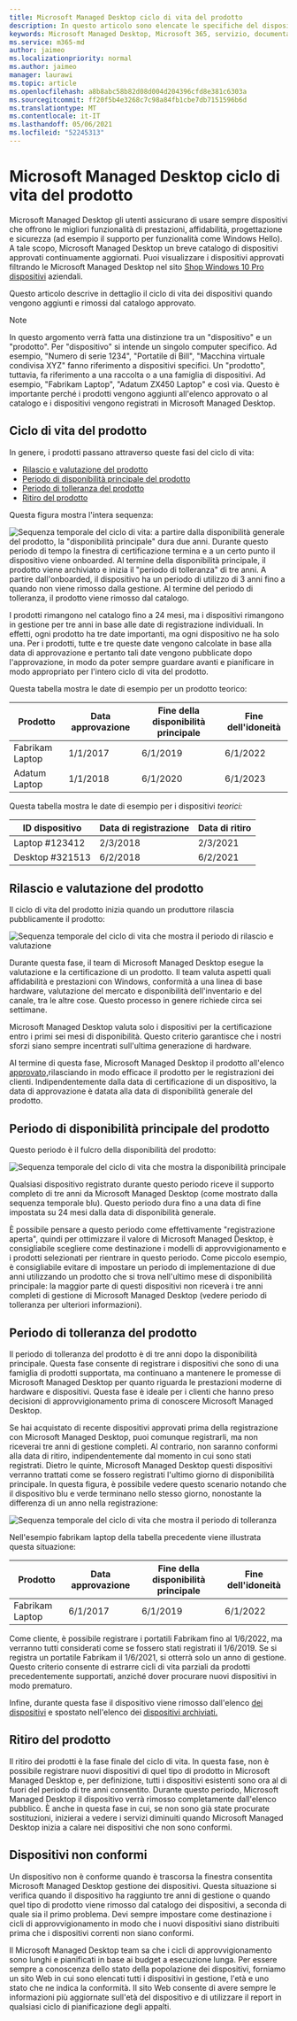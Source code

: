 ```yaml
---
title: Microsoft Managed Desktop ciclo di vita del prodotto
description: In questo articolo sono elencate le specifiche del dispositivo usate in Microsoft Managed Desktop.
keywords: Microsoft Managed Desktop, Microsoft 365, servizio, documentazione
ms.service: m365-md
author: jaimeo
ms.localizationpriority: normal
ms.author: jaimeo
manager: laurawi
ms.topic: article
ms.openlocfilehash: a8b8abc58b82d08d004d204396cfd8e381c6303a
ms.sourcegitcommit: ff20f5b4e3268c7c98a84fb1cbe7db7151596b6d
ms.translationtype: MT
ms.contentlocale: it-IT
ms.lasthandoff: 05/06/2021
ms.locfileid: "52245313"
---
```

# <a name="microsoft-managed-desktop-product-lifecycle"></a>Microsoft Managed Desktop ciclo di vita del prodotto

Microsoft Managed Desktop gli utenti assicurano di usare sempre dispositivi che offrono le migliori funzionalità di prestazioni, affidabilità, progettazione e sicurezza (ad esempio il supporto per funzionalità come Windows Hello). A tale scopo, Microsoft Managed Desktop un breve catalogo di dispositivi approvati continuamente aggiornati. Puoi visualizzare i dispositivi approvati filtrando le Microsoft Managed Desktop nel sito [Shop Windows 10 Pro dispositivi](https://www.microsoft.com/windowsforbusiness/view-all-devices) aziendali.
 
Questo articolo descrive in dettaglio il ciclo di vita dei dispositivi quando vengono aggiunti e rimossi dal catalogo approvato. 

> [!NOTE]
> In questo argomento verrà fatta una distinzione tra un "dispositivo" e un "prodotto". Per "dispositivo" si intende un singolo computer specifico. Ad esempio, "Numero di serie 1234", "Portatile di Bill", "Macchina virtuale condivisa XYZ" fanno riferimento a dispositivi specifici. Un "prodotto", tuttavia, fa riferimento a una raccolta o a una famiglia di dispositivi. Ad esempio, "Fabrikam Laptop", "Adatum ZX450 Laptop" e così via. Questo è importante perché i prodotti vengono aggiunti all'elenco approvato o al catalogo e i dispositivi vengono registrati in Microsoft Managed Desktop.

## <a name="product-lifecycle"></a>Ciclo di vita del prodotto

 In genere, i prodotti passano attraverso queste fasi del ciclo di vita:

- [Rilascio e valutazione del prodotto](#product-release-and-evaluation)
- [Periodo di disponibilità principale del prodotto](#product-primary-availability-period)
- [Periodo di tolleranza del prodotto](#product-grace-period)
- [Ritiro del prodotto](#product-retirement)


Questa figura mostra l'intera sequenza:

![Sequenza temporale del ciclo di vita: a partire dalla disponibilità generale del prodotto, la "disponibilità principale" dura due anni. Durante questo periodo di tempo la finestra di certificazione termina e a un certo punto il dispositivo viene onboarded. Al termine della disponibilità principale, il prodotto viene archiviato e inizia il "periodo di tolleranza" di tre anni. A partire dall'onboarded, il dispositivo ha un periodo di utilizzo di 3 anni fino a quando non viene rimosso dalla gestione. Al termine del periodo di tolleranza, il prodotto viene rimosso dal catalogo.](../../media/non-dark1-edits.PNG)

I prodotti rimangono nel catalogo fino a <em></em> 24 mesi, ma i dispositivi rimangono in gestione per tre anni in base alle date di registrazione individuali. In effetti, ogni prodotto ha tre date importanti, ma ogni dispositivo ne ha solo una. Per i prodotti, tutte e tre <em></em>queste date vengono calcolate in base alla data di approvazione e pertanto tali date vengono pubblicate dopo l'approvazione, in modo da poter sempre guardare avanti e pianificare in modo appropriato per l'intero ciclo di vita del prodotto.

Questa tabella mostra le date di esempio per un prodotto teorico:


|Prodotto  |Data approvazione  |Fine della disponibilità principale  |Fine dell'idoneità  |
|---------|---------|---------|---------|
|Fabrikam Laptop    | 1/1/2017 | 6/1/2019 | 6/1/2022 |
|Adatum Laptop   | 1/1/2018 | 6/1/2020 | 6/1/2023  |

Questa tabella mostra le date di esempio per i dispositivi *teorici:*


|ID dispositivo  |Data di registrazione  |Data di ritiro  |
|---------|---------|---------|
|Laptop #123412     |  2/3/2018       |  2/3/2021       |
|Desktop #321513     | 6/2/2018        |  6/2/2021       |


## <a name="product-release-and-evaluation"></a>Rilascio e valutazione del prodotto

Il ciclo di vita del prodotto inizia quando un produttore rilascia pubblicamente il prodotto:

![Sequenza temporale del ciclo di vita che mostra il periodo di rilascio e valutazione](../../media/non-dark3-edits.PNG)

Durante questa fase, il team di Microsoft Managed Desktop esegue la valutazione e la certificazione di un prodotto. Il team valuta aspetti quali affidabilità e prestazioni con Windows, conformità a una linea di base hardware, valutazione del mercato e disponibilità dell'inventario e del canale, tra le altre cose. Questo processo in genere richiede circa sei settimane.
  
Microsoft Managed Desktop valuta solo i dispositivi per la certificazione entro i primi sei mesi di disponibilità. Questo criterio garantisce che i nostri sforzi siano sempre incentrati sull'ultima generazione di hardware.
 
Al termine di questa fase, Microsoft Managed Desktop il prodotto all'elenco [approvato,](device-list.md)rilasciando in modo efficace il prodotto per le registrazioni dei clienti. Indipendentemente dalla data di certificazione di  un dispositivo, la data di approvazione è datata alla data di disponibilità generale del prodotto. 


## <a name="product-primary-availability-period"></a>Periodo di disponibilità principale del prodotto

Questo periodo è il fulcro della disponibilità del prodotto:

![Sequenza temporale del ciclo di vita che mostra la disponibilità principale](../../media/non-dark4-edits.PNG)

Qualsiasi dispositivo registrato durante questo periodo riceve il supporto completo di tre anni da Microsoft Managed Desktop (come mostrato dalla sequenza temporale blu). Questo periodo dura fino a una data di fine impostata su 24 mesi dalla data di disponibilità generale.

È possibile pensare a questo periodo come effettivamente "registrazione aperta", quindi per ottimizzare il valore di Microsoft Managed Desktop, è consigliabile scegliere come destinazione i modelli di approvvigionamento e i prodotti selezionati per rientrare in questo periodo. Come piccolo esempio, è consigliabile evitare di impostare un periodo di implementazione di due anni utilizzando un prodotto che si trova nell'ultimo mese di [](#product-grace-period) disponibilità principale: la maggior parte di questi dispositivi non riceverà i tre anni completi di gestione di Microsoft Managed Desktop (vedere periodo di tolleranza per ulteriori informazioni).  

## <a name="product-grace-period"></a>Periodo di tolleranza del prodotto

Il periodo di tolleranza del prodotto è di tre anni dopo la disponibilità principale. Questa fase consente di registrare i dispositivi che sono di una famiglia di prodotti supportata, ma continuano a mantenere le promesse di Microsoft Managed Desktop per quanto riguarda le prestazioni moderne di hardware e dispositivi. Questa fase è ideale per i clienti che hanno preso decisioni di approvvigionamento prima di conoscere Microsoft Managed Desktop. 

Se hai acquistato di recente dispositivi approvati prima della registrazione con Microsoft Managed Desktop, puoi comunque registrarli, ma non riceverai tre anni di gestione completi. Al contrario, non saranno conformi alla data di ritiro, indipendentemente dal momento in cui sono stati registrati. Dietro le quinte, Microsoft Managed Desktop questi dispositivi verranno trattati come se fossero registrati l'ultimo giorno di disponibilità principale. In questa figura, è possibile vedere questo scenario notando che il dispositivo blu e verde terminano nello stesso giorno, nonostante la differenza di un anno nella registrazione:


![Sequenza temporale del ciclo di vita che mostra il periodo di tolleranza](../../media/non-dark2-edits.PNG)

Nell'esempio fabrikam laptop della tabella precedente viene illustrata questa situazione: 

|Prodotto  |Data approvazione  |Fine della disponibilità principale  |Fine dell'idoneità  |
|---------|---------|---------|---------|
|Fabrikam Laptop    | 6/1/2017 | 6/1/2019 | 6/1/2022 |

Come cliente, è possibile registrare i portatili Fabrikam fino al 1/6/2022, ma verranno tutti considerati come se fossero stati registrati il 1/6/2019. Se si registra un portatile Fabrikam il 1/6/2021, si otterrà solo un anno di gestione. Questo criterio consente di estrarre cicli di vita parziali da prodotti precedentemente supportati, anziché dover procurare nuovi dispositivi in modo prematuro. 

Infine, durante questa fase il dispositivo viene rimosso dall'elenco [dei dispositivi](device-list.md) e spostato nell'elenco dei [dispositivi archiviati.](archived-device-list.md)


## <a name="product-retirement"></a>Ritiro del prodotto

Il ritiro dei prodotti è la fase finale del ciclo di vita. In questa fase, non è possibile registrare nuovi dispositivi di quel tipo di prodotto in Microsoft Managed Desktop e, per definizione, tutti i dispositivi esistenti sono ora al di fuori del periodo di tre anni consentito. Durante questo periodo, Microsoft Managed Desktop il dispositivo verrà rimosso completamente dall'elenco pubblico. È anche in questa fase in cui, se non sono già state procurate sostituzioni, inizierai a vedere i servizi diminuiti quando Microsoft Managed Desktop inizia a calare nei dispositivi che non sono conformi. 

## <a name="devices-that-are-out-of-compliance"></a>Dispositivi non conformi

Un dispositivo non è conforme quando è trascorsa la finestra consentita Microsoft Managed Desktop gestione dei dispositivi. Questa situazione si verifica quando il dispositivo ha raggiunto tre anni di gestione o quando quel tipo di prodotto viene rimosso dal catalogo dei dispositivi, a seconda di quale sia il primo problema. Devi sempre impostare come destinazione i cicli di approvvigionamento in modo che i nuovi dispositivi siano distribuiti prima che i dispositivi correnti non siano conformi.

Il Microsoft Managed Desktop team sa che i cicli di approvvigionamento sono lunghi e pianificati in base ai budget a esecuzione lunga. Per essere sempre a conoscenza dello stato della popolazione dei [](https://aka.ms/mmdportal) dispositivi, forniamo un sito Web in cui sono elencati tutti i dispositivi in gestione, l'età e uno stato che ne indica la conformità. Il sito Web consente di avere sempre le informazioni più aggiornate sull'età del dispositivo e di utilizzare il report in qualsiasi ciclo di pianificazione degli appalti. 








